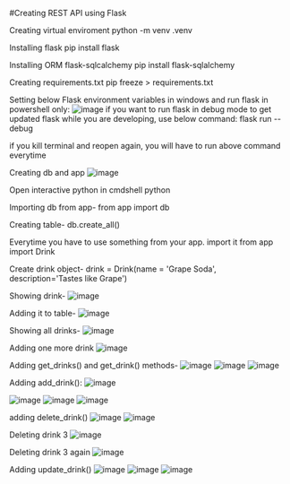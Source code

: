 #Creating REST API using Flask

Creating virtual enviroment
python -m venv .venv

Installing flask
pip install flask

Installing ORM flask-sqlcalchemy
pip install flask-sqlalchemy

Creating requirements.txt
pip freeze > requirements.txt

Setting below Flask environment variables in windows and run flask in powershell only:
![image](https://github.com/TejasBav/PythonProjects/assets/148721897/1f9dba9f-4c15-4e63-95ed-b564c6e96b89)
if you want to run flask in debug mode to get updated flask while you are developing, use below command:
flask run --debug

if you kill terminal and reopen again, you will have to run above command everytime

Creating db and app
![image](https://github.com/TejasBav/PythonProjects/assets/148721897/d7b1d799-7995-4dd9-8d28-3f39167c7974)


Open interactive python in cmdshell
python

Importing db from app-
from app import db

Creating table-
db.create_all()

Everytime you have to use something from your app. import it
from app import Drink

Create drink object-
drink = Drink(name = 'Grape Soda', description='Tastes like Grape')

Showing drink-
![image](https://github.com/TejasBav/PythonProjects/assets/148721897/b5423459-90fd-46f8-a9ea-a735ea2033c6)

Adding it to table-
![image](https://github.com/TejasBav/PythonProjects/assets/148721897/92379a74-de77-4887-adab-752f70f6319d)

Showing all drinks-
![image](https://github.com/TejasBav/PythonProjects/assets/148721897/96701dee-d8ae-48a4-9d9e-4e9ae8840665)

Adding one more drink
![image](https://github.com/TejasBav/PythonProjects/assets/148721897/81f0e86c-d401-4404-981a-2a110c21d8a6)

Adding get_drinks() and get_drink() methods-
![image](https://github.com/TejasBav/PythonProjects/assets/148721897/bcbf5200-43e7-4294-99ad-08a5cf8235b5)
![image](https://github.com/TejasBav/PythonProjects/assets/148721897/b3c9b215-af31-4336-87ab-b1e742c3714a)
![image](https://github.com/TejasBav/PythonProjects/assets/148721897/0fc307bd-eeb6-4c80-957f-1b405b78c2e8)

Adding add_drink():
![image](https://github.com/TejasBav/PythonProjects/assets/148721897/423a5d39-754e-48aa-9009-cec9e8bb0d05)

![image](https://github.com/TejasBav/PythonProjects/assets/148721897/aa48fb47-595a-465e-8a60-cd63b0692ca0)
![image](https://github.com/TejasBav/PythonProjects/assets/148721897/29a63723-faeb-4ac5-8cd8-73ed7695efaa)
![image](https://github.com/TejasBav/PythonProjects/assets/148721897/4dc7c3d3-35ff-4ac6-b5ee-2b238e1b5f25)

adding delete_drink()
![image](https://github.com/TejasBav/PythonProjects/assets/148721897/3062ea8c-2075-42af-bc37-25aeb26a4d4e)
![image](https://github.com/TejasBav/PythonProjects/assets/148721897/830dce11-eb88-4d15-b7a6-04f7e3b62348)

Deleting drink 3
![image](https://github.com/TejasBav/PythonProjects/assets/148721897/3781c020-94a8-4ee3-a425-55dd23dac80e)

Deleting drink 3 again
![image](https://github.com/TejasBav/PythonProjects/assets/148721897/0daec0fd-6e6e-4305-b0c7-9cc594f78c1d)

Adding update_drink()
![image](https://github.com/TejasBav/PythonProjects/assets/148721897/0d032c71-8f18-4923-ac7c-f94795386ef6)
![image](https://github.com/TejasBav/PythonProjects/assets/148721897/c5a53b5d-aae8-4111-b7b3-1bbc24af32b0)
![image](https://github.com/TejasBav/PythonProjects/assets/148721897/ee85a4a4-610e-4ef6-baa8-6698c0fabb52)











